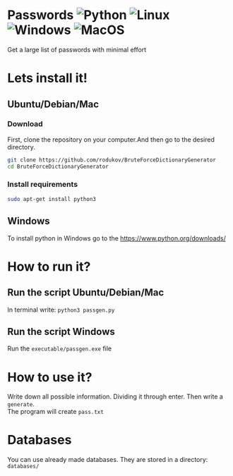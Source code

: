 
# Passwords ![Python](https://img.shields.io/badge/python-3670A0?style=flat-square&logo=python&logoColor=ffdd54) ![Linux](https://img.shields.io/badge/Linux-FCC624?style=flat-square&logo=linux&logoColor=black) ![Windows](https://img.shields.io/badge/Windows-0078D6?style=flat-square&logo=windows&logoColor=white) ![MacOS](https://img.shields.io/badge/MacOS-%23000000.svg?style=flat-square&logo=apple&logoColor=white)
Get a large list of passwords with minimal effort

# Lets install it!
## Ubuntu/Debian/Mac
### Download
First, clone the repository on your computer.And then go to the desired directory.<br>
```bash
git clone https://github.com/rodukov/BruteForceDictionaryGenerator
cd BruteForceDictionaryGenerator
```
### Install requirements
```bash
sudo apt-get install python3
```
## Windows
To install python in Windows go to the https://www.python.org/downloads/<br>

# How to run it?
## Run the script Ubuntu/Debian/Mac
In terminal write: `python3 passgen.py`
## Run the script Windows
Run the `executable/passgen.exe` file
# How to use it?
Write down all possible information. Dividing it through enter. Then write a `generate`.<br>
The program will create `pass.txt`

# Databases
You can use already made databases. They are stored in a directory: `databases/`
